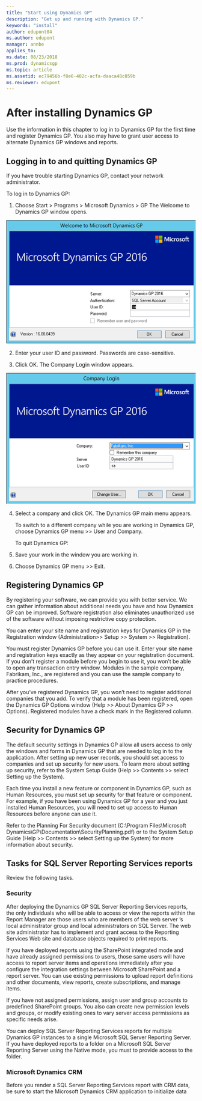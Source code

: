```yaml
---
title: "Start using Dynamics GP"
description: "Get up and running with Dynamics GP."
keywords: "install"
author: edupont04
ms.author: edupont
manager: annbe
applies_to: 
ms.date: 08/23/2018
ms.prod: dynamicsgp
ms.topic: article
ms.assetid: ec79456b-f8e6-402c-acfa-daaca48c059b
ms.reviewer: edupont
---
```


# After installing Dynamics GP

Use the information in this chapter to log in to Dynamics GP for the first time and register Dynamics GP. You also may have to grant user access to alternate Dynamics GP windows and reports.

## Logging in to and quitting Dynamics GP

If you have trouble starting Dynamics GP, contact your network administrator.

To log in to Dynamics GP:

1. Choose Start &gt; Programs &gt; Microsoft Dynamics &gt; GP
The Welcome to Dynamics GP window opens.

![login screen using the sa user](media/install-dynamics-gp-setup-01.png "Login screen")  

2. Enter your user ID and password. Passwords are case-sensitive.

3. Click OK. The Company Login window appears.

![screen to choose the company to log into](media/install-dynamics-gp-setup-02.png "Login screen")  

4. Select a company and click OK. The Dynamics GP main menu appears.

    To switch to a different company while you are working in Dynamics GP, choose Dynamics GP menu &gt;&gt; User and Company.

    To quit Dynamics GP:

1. Save your work in the window you are working in.

2. Choose Dynamics GP menu &gt;&gt; Exit.

## Registering Dynamics GP

By registering your software, we can provide you with better service. We can gather information about additional needs you have and how Dynamics GP can be improved. Software registration also eliminates unauthorized use of the software without imposing restrictive copy protection.

You can enter your site name and registration keys for Dynamics GP in the Registration window (Administration&gt;&gt; Setup &gt;&gt; System &gt;&gt; Registration).

You must register Dynamics GP before you can use it. Enter your site name and registration keys exactly as they appear on your registration document. If you don’t register a module before you begin to use it, you won’t be able to open any transaction entry window. Modules in the sample company, Fabrikam, Inc., are registered and you can use the sample company to practice procedures.

After you’ve registered Dynamics GP, you won’t need to register additional companies that you add. To verify that a module has been registered, open the Dynamics GP Options window (Help &gt;&gt; About Dynamics GP &gt;&gt; Options). Registered modules have a check mark in the Registered column.

## Security for Dynamics GP

The default security settings in Dynamics GP allow all users access to only the windows and forms in Dynamics GP that are needed to log in to the application. After setting up new user records, you should set access to companies and set up security for new users. To learn more about setting up security, refer to the System Setup Guide (Help &gt;&gt; Contents &gt;&gt; select Setting up the System).

Each time you install a new feature or component in Dynamics GP, such as Human Resources, you must set up security for that feature or component. For example, if you have been using Dynamics GP for a year and you just installed Human Resources, you will need to set up access to Human Resources before anyone can use it.

Refer to the Planning For Security document (C:\\Program Files\\Microsoft Dynamics\\GP\\Documentation\\SecurityPlanning.pdf) or to the System Setup Guide (Help &gt;&gt; Contents &gt;&gt; select Setting up the System) for more information about security.

## Tasks for SQL Server Reporting Services reports

Review the following tasks.

### Security

After deploying the Dynamics GP SQL Server Reporting Services reports, the only individuals who will be able to access or view the reports within the Report Manager are those users who are members of the web server ’s local administrator group and local administrators on SQL Server. The web site administrator has to implement and grant access to the Reporting Services Web site and database objects required to print reports.

If you have deployed reports using the SharePoint integrated mode and have already assigned permissions to users, those same users will have access to report server items and operations immediately after you configure the integration settings between Microsoft SharePoint and a report server. You can use existing permissions to upload report definitions and other documents, view reports, create subscriptions, and manage items.

If you have not assigned permissions, assign user and group accounts to predefined SharePoint groups. You also can create new permission levels and groups, or modify existing ones to vary server access permissions as specific needs arise.

You can deploy SQL Server Reporting Services reports for multiple Dynamics GP instances to a single Microsoft SQL Server Reporting Server. If you have deployed reports to a folder on a Microsoft SQL Server Reporting Server using the Native mode, you must to provide access to the folder.

### Microsoft Dynamics CRM

Before you render a SQL Server Reporting Services report with CRM data, be sure to start the Microsoft Dynamics CRM application to initialize data
